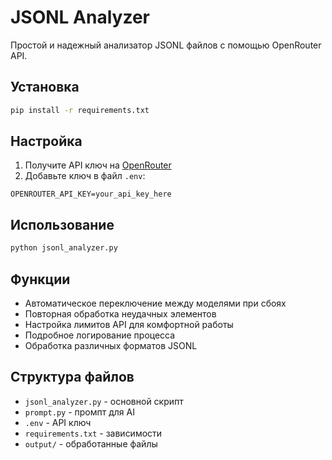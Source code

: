 # JSONL Analyzer

Простой и надежный анализатор JSONL файлов с помощью OpenRouter API.

## Установка

```bash
pip install -r requirements.txt
```

## Настройка

1. Получите API ключ на [OpenRouter](https://openrouter.ai/)
2. Добавьте ключ в файл `.env`:
```
OPENROUTER_API_KEY=your_api_key_here
```

## Использование

```bash
python jsonl_analyzer.py
```

## Функции

- Автоматическое переключение между моделями при сбоях
- Повторная обработка неудачных элементов
- Настройка лимитов API для комфортной работы
- Подробное логирование процесса
- Обработка различных форматов JSONL

## Структура файлов

- `jsonl_analyzer.py` - основной скрипт
- `prompt.py` - промпт для AI
- `.env` - API ключ
- `requirements.txt` - зависимости
- `output/` - обработанные файлы